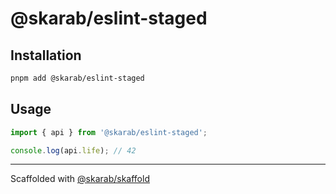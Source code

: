# @skarab/eslint-staged

## Installation

```bash
pnpm add @skarab/eslint-staged
```

## Usage

```ts
import { api } from '@skarab/eslint-staged';

console.log(api.life); // 42
```

---

Scaffolded with [@skarab/skaffold](https://www.npmjs.com/package/@skarab/skaffold)
